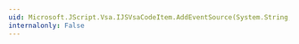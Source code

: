 ```yaml
---
uid: Microsoft.JScript.Vsa.IJSVsaCodeItem.AddEventSource(System.String,System.String)
internalonly: False
---
```

